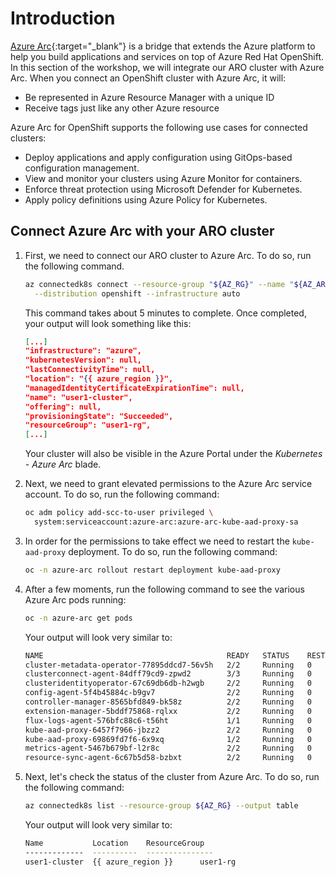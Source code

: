 # Introduction

[Azure Arc](https://azure.microsoft.com/en-us/products/azure-arc/){:target="_blank"} is a bridge that extends the Azure platform to help you build applications and services on top of Azure Red Hat OpenShift. In this section of the workshop, we will integrate our ARO cluster with Azure Arc. When you connect an OpenShift cluster with Azure Arc, it will:

- Be represented in Azure Resource Manager with a unique ID
- Receive tags just like any other Azure resource

Azure Arc for OpenShift supports the following use cases for connected clusters:

- Deploy applications and apply configuration using GitOps-based configuration management.
- View and monitor your clusters using Azure Monitor for containers.
- Enforce threat protection using Microsoft Defender for Kubernetes.
- Apply policy definitions using Azure Policy for Kubernetes.

## Connect Azure Arc with your ARO cluster

1. First, we need to connect our ARO cluster to Azure Arc. To do so, run the following command. 

    ```bash
    az connectedk8s connect --resource-group "${AZ_RG}" --name "${AZ_ARO}" \
      --distribution openshift --infrastructure auto
    ```

    This command takes about 5 minutes to complete. Once completed, your output will look something like this: 

    ```json
    [...]
    "infrastructure": "azure",
    "kubernetesVersion": null,
    "lastConnectivityTime": null,
    "location": "{{ azure_region }}",
    "managedIdentityCertificateExpirationTime": null,
    "name": "user1-cluster",
    "offering": null,
    "provisioningState": "Succeeded",
    "resourceGroup": "user1-rg",
    [...]
    ```

    Your cluster will also be visible in the Azure Portal under the *Kubernetes - Azure Arc* blade. 

1. Next, we need to grant elevated permissions to the Azure Arc service account. To do so, run the following command:

    ```bash
    oc adm policy add-scc-to-user privileged \
      system:serviceaccount:azure-arc:azure-arc-kube-aad-proxy-sa
    ```

1. In order for the permissions to take effect we need to restart the `kube-aad-proxy` deployment. To do so, run the following command: 

    ```bash
    oc -n azure-arc rollout restart deployment kube-aad-proxy
    ```

1. After a few moments, run the following command to see the various Azure Arc pods running:

    ```bash
    oc -n azure-arc get pods
    ```

    Your output will look very similar to:

    ```bash
    NAME                                         READY   STATUS    RESTARTS   AGE
    cluster-metadata-operator-77895ddcd7-56v5h   2/2     Running   0          8m18s
    clusterconnect-agent-84dff79cd9-zpwd2        3/3     Running   0          8m18s
    clusteridentityoperator-67c69db6db-h2wgb     2/2     Running   0          8m18s
    config-agent-5f4b45884c-b9gv7                2/2     Running   0          8m18s
    controller-manager-8565bfd849-bk58z          2/2     Running   0          8m18s
    extension-manager-5bddf75868-rqlxx           2/2     Running   0          8m18s
    flux-logs-agent-576bfc88c6-t56ht             1/1     Running   0          8m18s
    kube-aad-proxy-6457f7966-jbzz2               2/2     Running   0          8m18s
    kube-aad-proxy-69869fd7f6-6x9xq              1/2     Running   0          10s
    metrics-agent-5467b679bf-l2r8c               2/2     Running   0          8m18s
    resource-sync-agent-6c67b5d58-bzbxt          2/2     Running   0          8m18s
    ```

1. Next, let's check the status of the cluster from Azure Arc. To do so, run the following command: 

    ```bash 
    az connectedk8s list --resource-group ${AZ_RG} --output table
    ```

    Your output will look very similar to:

    ```bash
    Name           Location    ResourceGroup
    -------------  ----------  ---------------
    user1-cluster  {{ azure_region }}      user1-rg
    ```